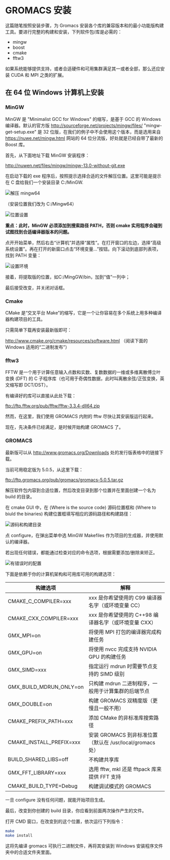 GROMACS 安装
===============

这篇随笔按照安装步骤，为 Gromacs 安装各个库的兼容版本和的最小功能版构建工具。要进行完整的构建和安装，下列软件包/库是必需的：

- mingw
- boost
- cmake
- fftw3

如果系统能够提供支持，或者合适硬件和可用集群满足其一或者全部，那么还应安装 CUDA 和 MPI 之类的扩展。

在 64 位 Windows 计算机上安装
-------------------------------------
### MinGW

MinGW 是 "Minimalist GCC for Windows" 的缩写，是基于 GCC 的 Windows 编译器。默认的官方版 http://sourceforge.net/projects/mingw/files/ "mingw-get-setup.exe" 是 32 位版，在我们的例子中不会使用这个版本，而是选用来自 https://nuwe.net/mingw.html 网站的 64 位分流版，好处就是已经自带了最新的 Boost 库。

首先，从下面地址下载 MinGW 安装程序：

http://nuwen.net/files/mingw/mingw-13.0-without-git.exe

在启动下载的 exe 程序后，按照提示选择合适的文件解压位置。这里可能是提示在 C 盘给我们一个安装目录 C:/MinGW.

![解压 mingw64](img/extract_mingw64.png)

（安装位置我们改为 C:/Mingw64）

![位置设置](img/extract2_mingw64.png)

**重点：此时，MinGW 必须添加到搜索路径 PATH，否则 cmake 实用程序会碰到试图找到合适编译器版本的问题。**

点开开始菜单，然后右击“计算机”并选择“属性”。在打开窗口的左边，选择“高级系统设置”。再在打开的新窗口点击“环境变量...”按钮。向下滚动到底部列表项，找到 PATH 变量：

![设置环境](img/mingw64_set_PATH.png)

接着，将提取版的位置，如C:/MingGW/bin，加到“值”一列中；

最后接受改变，并关闭对话框。

### Cmake

CMake 是“交叉平台 Make”的缩写，它是一个让你容易在多个系统上用多种编译器构建项目的工具。

只需简单下载再安装最新版即可：

http://www.cmake.org/cmake/resources/software.html （阅读下面的 Windows 适用的“二进制发布”）

### fftw3

FFTW 是一个用于计算任意输入点数和实数、复数数据的一维或多维离散傅立叶变换 (DFT) 的 C 子程序库（也可用于奇偶性数据，此时叫离散余弦/正弦变换，英文缩写即 DCT/DST）。

有编译好的库可以直接从此处下载：

ftp://ftp.fftw.org/pub/fftw/fftw-3.3.4-dll64.zip

然而，在这里，我们使用 GROMACS 内附的 fftw 尽快让其安装版运行起来。

现在，先决条件已经满足，是时候开始构建 GROMACS 了。

### GROMACS

最新版可以从 http://www.gromacs.org/Downloads 处的发行版表格中的链接下载。

当前可用稳定版为 5.0.5，从这里下载：

ftp://ftp.gromacs.org/pub/gromacs/gromacs-5.0.5.tar.gz

解压软件包内容到合适位置，然后改变目录到那个位置并在里面创建一个名为 build 的目录。

在 cmake GUI 中，在 (Where is the source code) 源码位置框和 (Where to biuld the binaries) 构建位置框填写相应的源码路径和构建路径：

![源码和构建目录](img/gromacs_builddir.png)

点 configure，在弹出菜单中选 MinGW Makefiles 作为项目的生成器，并使用默认的编译器。

若出现任何错误，都能通过检查对应的命令选项，根据需要添加/删除来矫正。

![有错误时的配置](img/cmakebuildgui.png)

下面是依赖于你的计算机架构和可用库可用的构建选项：

|构建选项 | 解释|
|-|-|
| CMAKE_C_COMPILER=xxx | xxx 是你希望使用的 C99 编译器名字（或环境变量 CC）|
| CMAKE_CXX_COMPILER=xxx | xxx 是你希望使用的 C++98 编译器名字（或环境变量 CXX）|
| GMX_MPI=on | 将使用 MPI 打包的编译器完成构建任务|
| GMX_GPU=on | 将使用 nvcc 完成支持 NVIDIA GPU 的构建任务|
| GMX_SIMD=xxx | 指定运行 mdrun 时需要节点支持的 SIMD 级别|
| GMX_BUILD_MDRUN_ONLY=on | 只构建 mdrun 二进制程序，一般用于计算集群的后端节点|
| GMX_DOUBLE=on | 构建 GROMACS 双精度版（更慢且一般不用）|
| CMAKE_PREFIX_PATH=xxx | 添加 CMake 的非标准库搜索路径|
| CMAKE_INSTALL_PREFIX=xxx | 安装 GROMACS 到非标准位置（默认在 /usr/local/gromacs 处）|
| BUILD_SHARED_LIBS=off | 不构建共享库|
| GMX_FFT_LIBRARY=xxx | 选用 fftw, mkl 还是 fftpack 库来提供 FFT 支持|
| CMAKE_BUILD_TYPE=Debug | 构建调试模式的 GROMACS|

一旦 configure 没有任何问题，就能开始项目生成。

最后，改变到你创建的 build 目录，你应看到前面两次操作产生的文件。

打开 CMD 窗口，在改变到的这个位置，依次运行下列指令：

```bash
make
make install
```

这将先编译 gromacs 可执行二进制文件，再将其安装到 Windows 安装程序文件夹中的合适文件夹里面。
